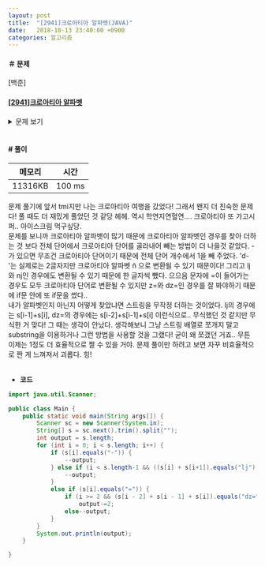 ```yaml
---
layout: post
title:  "[2941]크로아티아 알파벳(JAVA)"
date:   2018-10-13 23:40:00 +0900
categories: 알고리즘
---
```

#### ＃ 문제
[백준]
#### [[2941]크로아티아 알파벳](https://www.acmicpc.net/problem/2941)  

<details><summary >문제 보기</summary>
<div style="font-size:0.7em;">

**#문제**  
<div style=" line-height:30px;" id="problem_description">
				<p>예전에는 운영체제에서 크로아티아 알파벳을 입력할 수가 없었다. 따라서, 다음과 같이 크로아티아 알파벳을 다음과 같이 변경해서 입력했다.</p>

<table class="table table-bordered" style="width:40%">
	<thead>
		<tr>
			<th style="width:20%">크로아티아 알파벳</th>
			<th style="width:20%">변경</th>
		</tr>
	</thead>
	<tbody>
		<tr>
			<td>č</td>
			<td>c=</td>
		</tr>
		<tr>
			<td>ć</td>
			<td>c-</td>
		</tr>
		<tr>
			<td>dž</td>
			<td>dz=</td>
		</tr>
		<tr>
			<td>ñ</td>
			<td>d-</td>
		</tr>
		<tr>
			<td>lj</td>
			<td>lj</td>
		</tr>
		<tr>
			<td>nj</td>
			<td>nj</td>
		</tr>
		<tr>
			<td>š</td>
			<td>s=</td>
		</tr>
		<tr>
			<td>ž</td>
			<td>z=</td>
		</tr>
	</tbody>
</table>

<p>예를 들어, ljes=njak은 크로아티아 알파벳 6개(lj, e, š, nj, a, k)로 이루어져 있다. 단어가 주어졌을 때, 몇 개의 크로아티아 알파벳으로 이루어져 있는지 출력한다.</p>

<p>dž는 무조건 하나의 알파벳으로 쓰이고, d와 ž가 분리된 것으로 보지 않는다. lj와 nj도 마찬가지이다.&nbsp;위 목록에 없는 알파벳은 한 글자씩 센다.</p>
</div>


**#입력**  
첫째 줄에 최대 100글자의 단어가 주어진다. 알파벳 소문자와 '-', '='로만 이루어져 있다.
문제 설명에 나와있는 크로아티아 알파벳만 주어진다.  


**#출력**  
입력으로 주어진 단어가 몇 개의 크로아티아 알파벳으로 이루어져 있는지 출력한다.  


</div>
</details>  

<br>  

#### # 풀이 ####  

| 메모리 | 시간 |
|-------|------|
| 11316KB | 100 ms |


문제 풀기에 앞서 tmi지만 나는 크로아티아 여행을 갔었다! 그래서 왠지 더 친숙한 문제다! 풀 때도 더 재밌게 풀었던 것 같당 헤헤. 역시 학연지연혈연.... 크로아티아 또 가고시퍼.. 아이스크림 먹구싶당.  
문제를 보니까 크로아티아 알파벳이 많기 때문에 크로아티아 알파벳인 경우를 찾아 더하는 것 보다 전체 단어에서 크로아티아 단어를 골라내어 빼는 방법이 더 나을것 같았다. -가 있으면 무조건 크로아티아 단어이기 때문에 전체 단어 개수에서 1을 빼 주었다. 'd-'는 실제로는 2글자지만 크로아티아 알파벳 ñ 으로 변환될 수 있기 때문이다! 그리고 lj와 nj인 경우에도 변환될 수 있기 때문에 한 글자씩 뺐다. 으으음 문자에 =이 들어가는 경우도 모두 크로아티아 단어로 변환될 수 있지만 z=와 dz=인 경우를 잘 봐야하기 때문에 if문 안에 또 if문을 썼다..  
내가 알파벳인지 아닌지 어떻게 찾았냐면 스트링을 무작정 더하는 것이었다. lj의 경우에는 s[i-1]+s[i], dz=의 경우에는 s[i-2]+s[i-1]+s[i] 이런식으로.. 무식했던 것 같지만 무식한 거 맞다! 그 때는 생각이 안났다. 생각해보니 그냥 스트링 배열로 쪼개지 말고 substring을 이용하거나 그런 방법을 사용할 것을 그랬다! 굳이 왜 쪼갰던 거죠.. 무튼 이제는 1정도 더 효율적으로 짤 수 있을 거야. 문제 풀이만 하려고 보면 자꾸 비효율적으로 짠 게 느껴져서 괴롭다. 힝!  
 <br>  

- **코드**


```java
import java.util.Scanner;

public class Main {
	public static void main(String args[]) {
		Scanner sc = new Scanner(System.in);
		String[] s = sc.next().trim().split("");
		int output = s.length;
		for (int i = 0; i < s.length; i++) {
			if (s[i].equals("-")) {
				--output;
			} else if (i < s.length-1 && ((s[i] + s[i+1]).equals("lj") || (s[i] + s[i+1]).equals("nj"))){
				--output;
			}
			else if (s[i].equals("=")) {
				if (i >= 2 && (s[i - 2] + s[i - 1] + s[i]).equals("dz="))
					output-=2;
				else--output;
			}
		}
		System.out.println(output);
	}

}

```
